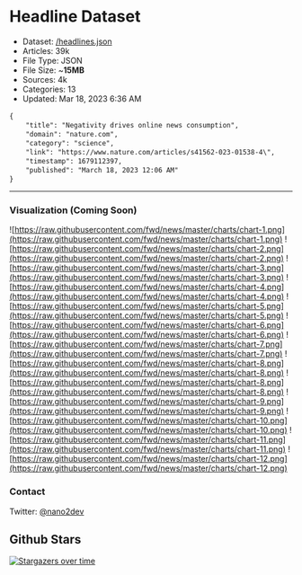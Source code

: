 # Headline Dataset

- Dataset: [/headlines.json](https://raw.githubusercontent.com/fwd/news/master/headlines.json) 
- Articles: 39k
- File Type: JSON
- File Size: ~**15MB**
- Sources: 4k
- Categories: 13
- Updated: Mar 18, 2023 6:36 AM

```
{
    "title": "Negativity drives online news consumption",
    "domain": "nature.com",
    "category": "science",
    "link": "https://www.nature.com/articles/s41562-023-01538-4\",
    "timestamp": 1679112397,
    "published": "March 18, 2023 12:06 AM"
}
```

---

### Visualization (Coming Soon)

![https://raw.githubusercontent.com/fwd/news/master/charts/chart-1.png](https://raw.githubusercontent.com/fwd/news/master/charts/chart-1.png)
![https://raw.githubusercontent.com/fwd/news/master/charts/chart-2.png](https://raw.githubusercontent.com/fwd/news/master/charts/chart-2.png)
![https://raw.githubusercontent.com/fwd/news/master/charts/chart-3.png](https://raw.githubusercontent.com/fwd/news/master/charts/chart-3.png)
![https://raw.githubusercontent.com/fwd/news/master/charts/chart-4.png](https://raw.githubusercontent.com/fwd/news/master/charts/chart-4.png)
![https://raw.githubusercontent.com/fwd/news/master/charts/chart-5.png](https://raw.githubusercontent.com/fwd/news/master/charts/chart-5.png)
![https://raw.githubusercontent.com/fwd/news/master/charts/chart-6.png](https://raw.githubusercontent.com/fwd/news/master/charts/chart-6.png)
![https://raw.githubusercontent.com/fwd/news/master/charts/chart-7.png](https://raw.githubusercontent.com/fwd/news/master/charts/chart-7.png)
![https://raw.githubusercontent.com/fwd/news/master/charts/chart-8.png](https://raw.githubusercontent.com/fwd/news/master/charts/chart-8.png)
![https://raw.githubusercontent.com/fwd/news/master/charts/chart-8.png](https://raw.githubusercontent.com/fwd/news/master/charts/chart-8.png)
![https://raw.githubusercontent.com/fwd/news/master/charts/chart-9.png](https://raw.githubusercontent.com/fwd/news/master/charts/chart-9.png)
![https://raw.githubusercontent.com/fwd/news/master/charts/chart-10.png](https://raw.githubusercontent.com/fwd/news/master/charts/chart-10.png)
![https://raw.githubusercontent.com/fwd/news/master/charts/chart-11.png](https://raw.githubusercontent.com/fwd/news/master/charts/chart-11.png)
![https://raw.githubusercontent.com/fwd/news/master/charts/chart-12.png](https://raw.githubusercontent.com/fwd/news/master/charts/chart-12.png)

### Contact 

Twitter: [@nano2dev](https://twitter.com/nano2dev)

## Github Stars

[![Stargazers over time](https://starchart.cc/fwd/news.svg)](https://starchart.cc/fwd/news)
